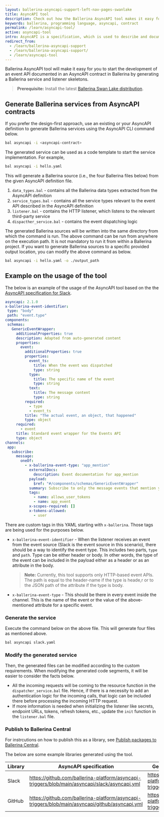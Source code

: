 ```yaml
---
layout: ballerina-asyncapi-support-left-nav-pages-swanlake
title: AsyncAPI tool
description: Check out how the Ballerina AsyncAPI tool makes it easy for you to start developing a service documented in an AsyncAPI contract.
keywords: ballerina, programming language, asyncapi, contract
permalink: /learn/asyncapi-tool/
active: asyncapi-tool
intro: AsyncAPI is a specification, which is used to describe and document message-driven APIs in a machine-readable format for easy development, discovery, and integration. Ballerina Swan Lake supports the AsyncAPI Specification version 2.x.
redirect_from:
  - /learn/ballerina-asyncapi-support
  - /learn/ballerina-asyncapi-support/
  - /learn/asyncapi-tool
--- 
```


Ballerina AsyncAPI tool will make it easy for you to start the development of an event API documented in an AsyncAPI contract in Ballerina by generating a Ballerina service and listener skeletons.

> **Prerequisite:** Install the latest [Ballerina Swan Lake distribution](https://ballerina.io/downloads/).

## Generate Ballerina services from AsyncAPI contracts

If you prefer the design-first approach, use an existing or your AsyncAPI definition to generate Ballerina services using the AsyncAPI CLI command below.

```bash
bal asyncapi -i <asyncapi-contract>
```

The generated service can be used as a code template to start the service implementation. For example,

```bash
bal asyncapi -i hello.yaml
```

This will generate a Ballerina source (i.e., the four Ballerina files below) from the given AsyncAPI definition file. 

1. `data_types.bal` - contains all the Ballerina data types extracted from the AsyncAPI definition
2. `service_types.bal` - contains all the service types relevant to the event API described in the AsyncAPI definition
3. `listener.bal` - contains the HTTP listener, which listens to the relevant third-party service
4. `dispacther_service.bal` - contains the event dispatching logic

The generated Ballerina sources will be written into the same directory from which the command is run. The above command can be run from anywhere on the execution path. It is not mandatory to run it from within a Ballerina project. If you want to generate Ballerina sources to a specific provided output location, you can modify the above command as below.

```bash
bal asyncapi -i hello.yaml -o ./output_path
```
  
## Example on the usage of the tool

The below is an example of the usage of the AsyncAPI tool based on the the [AsyncAPI specification for Slack](https://github.com/ballerina-platform/asyncapi-triggers/blob/main/asyncapi/slack/asyncapi.yml).

```yaml
asyncapi: 2.1.0
x-ballerina-event-identifier:
 type: "body"
 path: "event.type"
components:
 schemas:
   GenericEventWrapper:
     additionalProperties: true
     description: Adapted from auto-generated content
     properties:
       event:
         additionalProperties: true
         properties:
           event_ts:
             title: When the event was dispatched
             type: string
           type:
             title: The specific name of the event
             type: string
           text:
             title: The message content
             type: string
         required:
           - type
           - event_ts
         title: "The actual event, an object, that happened"
         type: object
     required:
       - event
     title: Standard event wrapper for the Events API
     type: object
channels:
 app:
   subscribe:
     message:
       oneOf:
         - x-ballerina-event-type: "app_mention"
           externalDocs:
             description: Event documentation for app_mention
           payload:
             $ref: "#/components/schemas/GenericEventWrapper"
           summary: Subscribe to only the message events that mention your app or bot
           tags:
             - name: allows_user_tokens
             - name: app_event
           x-scopes-required: []
           x-tokens-allowed:
             - user
```

There are custom tags in this YAML starting with `x-ballerina`. Those tags are being used for the purposes below.

- `x-ballerina-event-identifier` - When the listener receives an event from the event source (Slack is the event source in this scenario), there should be a way to identify the event type. This includes two parts, `type` and `path`. Type can be either header or body. In other words, the type of the event can be included in the payload either as a header or as an attribute in the body. 

  >**Note:** Currently, this tool supports only HTTP-based event APIs. The path is equal to the header-name if the type is heade,r or to the JSON path of the attribute if the type is body.

- `x-ballerina-event-type` - This should be there in every event inside the channel. This is the name of the event or the value of the above-mentioned attribute for a specific event.

### Generate the service

Execute the command below on the above file. This will generate four files as mentioned above.

```bash
bal asyncapi slack.yaml
```

### Modify the generated service

Then, the generated files can be modified according to the custom requirements. When modifying the generated code segments, it will be easier to consider the facts below.

- All the incoming requests will be coming to the resource function in the `dispatcher_service.bal` file. Hence, if there is a necessity to add an authentication logic for the incoming calls, that logic can be included there before processing the incoming HTTP request.
- If more information is needed when initializing the listener like secrets, endpoint URLs, tokens, refresh tokens, etc., update the `init` function in the `listener.bal` file.


### Publish to Ballerina Central

For instrcutions on how to publish this as a library, see [Publish packages to Ballerina Central](/learn/publish-packages-to-ballerina-central/). 

The below are some example libraries generated using the tool.

| Library | AsyncAPI specification                                                                         | Generated and modified code                                                       | Published library                                      |
|---------|------------------------------------------------------------------------------------------------|-----------------------------------------------------------------------------------|--------------------------------------------------------|
| Slack   | https://github.com/ballerina-platform/asyncapi-triggers/blob/main/asyncapi/slack/asyncapi.yml  | https://github.com/ballerina-platform/asyncapi-triggers/tree/main/asyncapi/slack  | https://central.ballerina.io/ballerinax/trigger.slack  |
| GitHub  | https://github.com/ballerina-platform/asyncapi-triggers/blob/main/asyncapi/github/asyncapi.yml | https://github.com/ballerina-platform/asyncapi-triggers/tree/main/asyncapi/github | https://central.ballerina.io/ballerinax/trigger.github |
   